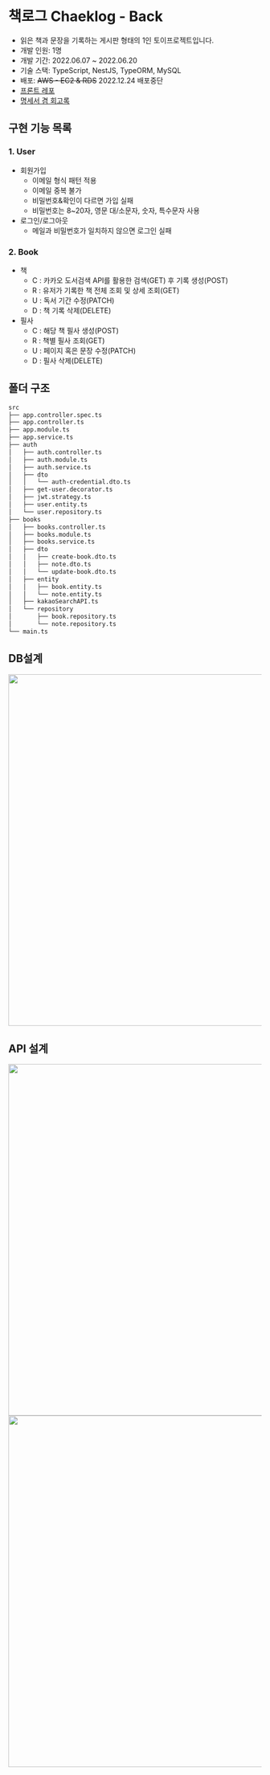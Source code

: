 # 책로그 Chaeklog - Back
- 읽은 책과 문장을 기록하는 게시판 형태의 1인 토이프로젝트입니다.
- 개발 인원: 1명
- 개발 기간: 2022.06.07 ~ 2022.06.20
- 기술 스택: TypeScript, NestJS, TypeORM, MySQL
- 배포: ~~AWS - EC2 & RDS~~ 2022.12.24 배포중단
- [프론트 레포](https://github.com/jahnx/chaeklog-front)
- [명세서 겸 회고록](https://velog.io/@jahnx/%EC%B1%85%EB%A1%9C%EA%B7%B8-Chaeklog)

## 구현 기능 목록
### 1. User

- 회원가입
    - 이메일 형식 패턴 적용
    - 이메일 중복 불가
    - 비밀번호&확인이 다르면 가입 실패
    - 비밀번호는 8~20자, 영문 대/소문자, 숫자, 특수문자 사용
- 로그인/로그아웃
    - 메일과 비밀번호가 일치하지 않으면 로그인 실패

### 2. Book

- 책
    - C : 카카오 도서검색 API를 활용한 검색(GET) 후 기록 생성(POST)
    - R : 유저가 기록한 책 전체 조회 및 상세 조회(GET)
    - U : 독서 기간 수정(PATCH)
    - D : 책 기록 삭제(DELETE)
- 필사
    - C : 해당 책 필사 생성(POST)
    - R : 책별 필사 조회(GET)
    - U : 페이지 혹은 문장 수정(PATCH)
    - D : 필사 삭제(DELETE)

## 폴더 구조
```bash
src
├── app.controller.spec.ts
├── app.controller.ts
├── app.module.ts
├── app.service.ts
├── auth
│   ├── auth.controller.ts
│   ├── auth.module.ts
│   ├── auth.service.ts
│   ├── dto
│   │   └── auth-credential.dto.ts
│   ├── get-user.decorator.ts
│   ├── jwt.strategy.ts
│   ├── user.entity.ts
│   └── user.repository.ts
├── books
│   ├── books.controller.ts
│   ├── books.module.ts
│   ├── books.service.ts
│   ├── dto
│   │   ├── create-book.dto.ts
│   │   ├── note.dto.ts
│   │   └── update-book.dto.ts
│   ├── entity
│   │   ├── book.entity.ts
│   │   └── note.entity.ts
│   ├── kakaoSearchAPI.ts
│   └── repository
│       ├── book.repository.ts
│       └── note.repository.ts
└── main.ts
```

## DB설계
<img src="https://velog.velcdn.com/images/jahnx/post/72c77249-f1bf-4669-96dd-a95bbf44f7fe/image.png" width="700" height="auto">

## API 설계
<img src="https://velog.velcdn.com/images/jahnx/post/cf98852f-a5c3-4b56-8700-f7b3ad78a921/image.png" width="700" height="auto">
<img src="https://velog.velcdn.com/images/jahnx/post/caf8d569-1a10-42cf-bece-7107f0e58794/image.png" width="700" height="auto">
